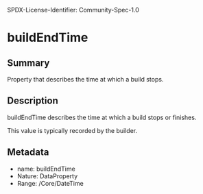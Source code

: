 SPDX-License-Identifier: Community-Spec-1.0

# buildEndTime

## Summary

Property that describes the time at which a build stops.

## Description

buildEndTime describes the time at which a build stops or finishes.

This value is typically recorded by the builder.

## Metadata

- name: buildEndTime
- Nature: DataProperty
- Range: /Core/DateTime

